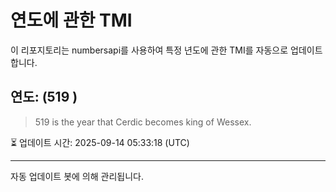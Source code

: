 
# 연도에 관한 TMI

이 리포지토리는 numbersapi를 사용하여 특정 년도에 관한 TMI를 자동으로 업데이트합니다.

## 연도: (519 )
> 519 is the year that Cerdic becomes king of Wessex.

⏳ 업데이트 시간: 2025-09-14 05:33:18 (UTC)

---
자동 업데이트 봇에 의해 관리됩니다.
